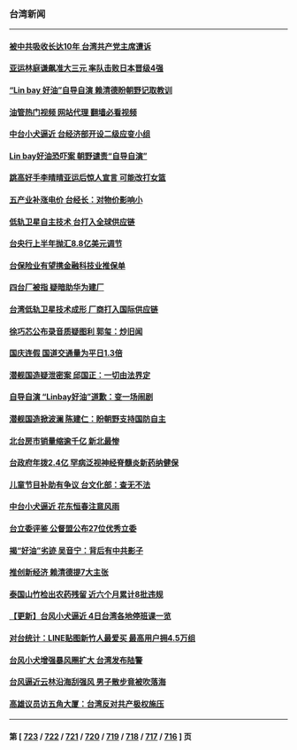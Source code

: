 ### 台湾新闻
---
#### [被中共吸收长达10年 台湾共产党主席遭诉](../../pages/ncid1349361/n14087289.md?10040045) 
#### [亚运林庭谦飙准大三元 率队击败日本晋级4强](../../pages/ncid1349361/n14087455.md?10040045) 
#### [“Lin bay 好油”自导自演 赖清德盼朝野记取教训](../../pages/ncid1349361/n14087441.md?10040045) 
#### [油管热门视频 网站代理 翻墙必看视频](http://138.2.39.72:81/youtube.html?epic-marker?10040045)
#### [中台小犬逼近 台经济部开设二级应变小组](../../pages/ncid1349361/n14087399.md?10040045) 
#### [Lin bay好油恐吓案 朝野谴责“自导自演”](../../pages/ncid1349361/n14087400.md?10040045) 
#### [跳高好手李晴晴亚运后惊人宣言 可能改打女篮](../../pages/ncid1349361/n14087405.md?10040045) 
#### [五产业补涨电价 台经长：对物价影响小](../../pages/ncid1349361/n14087385.md?10040045) 
#### [低轨卫星自主技术 台打入全球供应链](../../pages/ncid1349361/n14087383.md?10040045) 
#### [台央行上半年抛汇8.8亿美元调节](../../pages/ncid1349361/n14087381.md?10040045) 
#### [台保险业有望携金融科技业推保单](../../pages/ncid1349361/n14087380.md?10040045) 
#### [四台厂被指 疑暗助华为建厂](../../pages/ncid1349361/n14087378.md?10040045) 
#### [台湾低轨卫星技术成形 厂商打入国际供应链](../../pages/ncid1349361/n14087358.md?10040045) 
#### [徐巧芯公布录音质疑图利 郭玺：炒旧闻](../../pages/ncid1349361/n14087361.md?10040045) 
#### [国庆连假 国道交通量为平日1.3倍](../../pages/ncid1349361/n14087350.md?10040045) 
#### [潜舰国造疑泄密案 邱国正：一切由法界定](../../pages/ncid1349361/n14087347.md?10040045) 
#### [自导自演 “Linbay好油”道歉：变一场闹剧](../../pages/ncid1349361/n14087341.md?10040045) 
#### [潜舰国造掀波澜 陈建仁：盼朝野支持国防自主](../../pages/ncid1349361/n14087321.md?10040045) 
#### [北台房市销量缩逾千亿 新北最惨](../../pages/ncid1349361/n14087319.md?10040045) 
#### [台政府年拨2.4亿 罕病泛视神经脊髓炎新药纳健保](../../pages/ncid1349361/n14087329.md?10040045) 
#### [儿童节目补助有争议 台文化部：查无不法](../../pages/ncid1349361/n14087326.md?10040045) 
#### [中台小犬逼近 花东恒春注意风雨](../../pages/ncid1349361/n14087323.md?10040045) 
#### [台立委评鉴 公督盟公布27位优秀立委](../../pages/ncid1349361/n14087292.md?10040045) 
#### [揭“好油”劣迹 吴音宁：背后有中共影子](../../pages/ncid1349361/n14087302.md?10040045) 
#### [推创新经济 赖清德提7大主张](../../pages/ncid1349361/n14087301.md?10040045) 
#### [泰国山竹检出农药残留 近六个月累计8批违规](../../pages/ncid1349361/n14087254.md?10040045) 
#### [【更新】台风小犬逼近 4日台湾各地停班课一览](../../pages/ncid1349361/n14087333.md?10040045) 
#### [对台统计：LINE贴图新竹人最爱买 最高用户拥4.5万组](../../pages/ncid1349361/n14087260.md?10040045) 
#### [台风小犬增强暴风圈扩大 台湾发布陆警](../../pages/ncid1349361/n14087067.md?10040045) 
#### [台风逼近云林沿海刮强风 男子散步竟被吹落海](../../pages/ncid1349361/n14087188.md?10040045) 
#### [高雄议员访五角大厦：台湾反对共产极权施压](../../pages/ncid1349361/n14087014.md?10040045) 

---
#### 第 [ [723](./723.md?10040045) / [722](./722.md?10040045) / [721](./721.md?10040045) / [720](./720.md?10040045) / [719](./719.md?10040045) / [718](./718.md?10040045) / [717](./717.md?10040045) / [716](./716.md?10040045) ] 页
